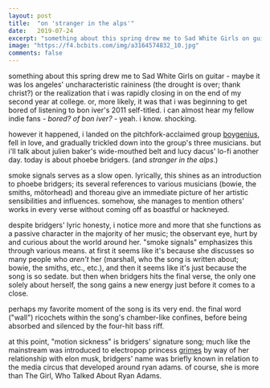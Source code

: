 ```yaml
---
layout: post
title:  "on 'stranger in the alps'"
date:   2019-07-24
excerpt: "something about this spring drew me to Sad White Girls on guitar - maybe it was los angeles' uncharacteristic raininess (the drought is over; thank christ?) ..."
image: "https://f4.bcbits.com/img/a3164574832_10.jpg"
comments: false
---
```


something about this spring drew me to Sad White Girls on guitar - maybe it was los angeles' uncharacteristic raininess (the drought is over; thank christ?) or the realization that i was rapidly closing in on the end of my second year at college. or, more likely, it was that i was beginning to get bored of listening to bon iver's 2011 self-titled. i can almost hear my fellow indie fans - *bored? of bon iver?* - yeah. i know. shocking.

however it happened, i landed on the pitchfork-acclaimed group [boygenius](https://xboygeniusx.bandcamp.com/), fell in love, and gradually trickled down into the group's three musicians. but i'll talk about julien baker's wide-mouthed belt and lucy dacus' lo-fi another day. today is about phoebe bridgers. (and *stranger in the alps*.)

smoke signals serves as a slow open. lyrically, this shines as an introduction to phoebe bridgers; its several references to various musicians (bowie, the smiths, mötorhead) and thoreau give an immediate picture of her artistic sensibilities and influences. somehow, she manages to mention others' works in every verse without coming off as boastful or hackneyed. 

despite bridgers' lyric honesty, i notice more and more that she functions as a passive character in the majority of her music; the observant eye, hurt by and curious about the world around her. "smoke signals" emphasizes this through various means. at first it seems like it's because she discusses so many people who *aren't* her (marshall, who the song is written about; bowie, the smiths, etc., etc.), and then it seems like it's just because the song is so sedate. but then when bridgers hits the final verse, the only one solely about herself, the song gains a new energy just before it comes to a close. 

perhaps my favorite moment of the song is its very end. the final word ("wall") ricochets within the song's chamber-like confines, before being absorbed and silenced by the four-hit bass riff.

at this point, "motion sickness" is bridgers' signature song; much like the mainstream was introduced to electropop princess [grimes](https://www.grimesmusic.com/) by way of her relationship with elon musk, bridgers' name was briefly known in relation to the media circus that developed around ryan adams. of course, she is more than The Girl, Who Talked About Ryan Adams.